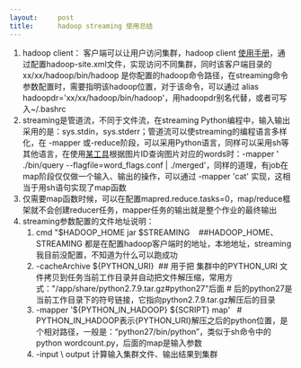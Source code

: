```yaml
---
layout:     post
title:      hadoop streaming 使用总结
---
```

<div id="article_content" class="article_content clearfix csdn-tracking-statistics" data-pid="blog" data-mod="popu_307" data-dsm="post">
								            <link rel="stylesheet" href="https://csdnimg.cn/release/phoenix/template/css/ck_htmledit_views-f76675cdea.css">
						<div class="htmledit_views" id="content_views">
                <ol><li>hadoop client： 客户端可以让用户访问集群，hadoop client <a href="http://www.baidu.com/" rel="nofollow">使用手册</a>，通过配置hadoop-site.xml文件，实现访问不同集群，同时该客户端目录的 xx/xx/hadoop/bin/hadoop 是你配置的hadoop命令路径，在streaming命令参数配置时，需要指明该hadoop位置，对于该命令，可以通过 alias hadoopdr='xx/xx/hadoop/bin/hadoop'，用hadoopdr别名代替，或者可写入~/.bashrc</li>
	<li>streaming是管道流，不同于文件流，在streaming Python编程中，输入输出采用的是：sys.stdin，sys.stderr；管道流可以使streaming的编程语言多样化，在 -mapper 或-reduce阶段，可以采用Python语言，同样可以采用sh等其他语言，在使用<a href="http://www.baidu.com/" rel="nofollow">某工具</a>根据图片ID查询图片对应的words时：-mapper ' ./bin/query --flagfile=word_flags.conf | ./merged'，同样的道理，有job在map阶段仅仅做一个输入、输出的操作，可以通过 -mapper 'cat' 实现，这相当于用sh语句实现了map函数</li>
	<li>仅需要map函数时候，可以在配置mapred.reduce.tasks=0，map/reduce框架就不会创建reducer任务，mapper任务的输出就是整个作业的最终输出</li>
	<li>streaming参数配置的文件地址说明：
	<ol><li>cmd "$HADOOP_HOME jar $STREAMING    ##HADOOP_HOME、STREAMING 都是在配置hadoop客户端时的地址，本地地址，streaming我目前没配置，不知道为什么可以跑成功</li>
		<li>-cacheArchive ${PYTHON_URI}  ## 用于把 集群中的PYTHON_URI 文件拷贝到任务当前工作目录并自动把文件解压缩，常用方式："/app/share/python2.7.9.tar.gz#python27"后面 # 后的python27是当前工作目录下的符号链接，它指向python2.7.9.tar.gz解压后的目录</li>
		<li>-mapper '${PYTHON_IN_HADOOP} ${SCRIPT} map'   # PYTHON_IN_HADOOP表示{PYTHON_URI}解压之后的python位置，是个相对路径，一般是：“python27/bin/python”，类似于sh命令中的 python wordcount.py，后面的map是输入参数</li>
		<li>-input \ output 计算输入集群文件、输出结果到集群</li>
	</ol></li>
</ol>            </div>
                </div>
